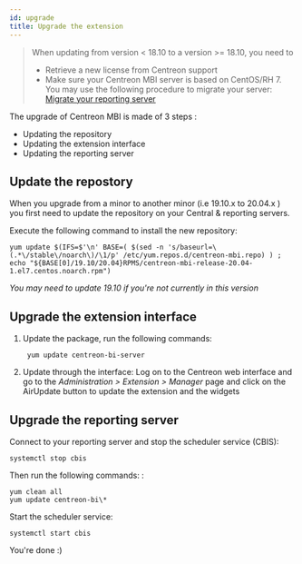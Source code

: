 ```yaml
---
id: upgrade
title: Upgrade the extension
---
```


> When updating from version < 18.10 to a version >= 18.10, you need to
>
> - Retrieve a new license from Centreon support
> - Make sure your Centreon MBI server is based on CentOS/RH 7. You may use the
>   following procedure to migrate your server: [Migrate your
>   reporting server](migrate.md)

The upgrade of Centreon MBI is made of 3 steps :

- Updating the repository
- Updating the extension interface
- Updating the reporting server

## Update the repostory

When you upgrade from a minor to another minor (i.e 19.10.x to 20.04.x ) you first need to update the repository on 
your Central & reporting servers.

Execute the following command to install the new repository:

    yum update $(IFS=$'\n' BASE=( $(sed -n 's/baseurl=\(.*\/stable\/noarch\)/\1/p' /etc/yum.repos.d/centreon-mbi.repo) ) ; echo "${BASE[0]/19.10/20.04}RPMS/centreon-mbi-release-20.04-1.el7.centos.noarch.rpm")

*You may need to update 19.10 if you're not currently in this version*

## Upgrade the extension interface

1. Update the package, run the following commands:

        yum update centreon-bi-server

2. Update through the interface:  Log on to the Centreon web interface and go to 
the *Administration > Extension > Manager* page and click on the 
AirUpdate button to update the extension and the widgets

## Upgrade the reporting server 

Connect to your reporting server and stop the scheduler service (CBIS):

    systemctl stop cbis

Then run the following commands: :

    yum clean all
    yum update centreon-bi\*

Start the scheduler service: 

    systemctl start cbis

You're done :)